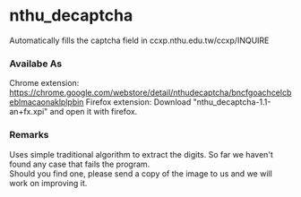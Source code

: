 # nthu_decaptcha
Automatically fills the captcha field in ccxp.nthu.edu.tw/ccxp/INQUIRE

### Availabe As
Chrome extension: https://chrome.google.com/webstore/detail/nthudecaptcha/bncfgoachcelcbeblmacaonaklplpbin
Firefox extension: Download "nthu_decaptcha-1.1-an+fx.xpi" and open it with firefox.

### Remarks
Uses simple traditional algorithm to extract the digits. So far we haven't found any case that fails the program.  
Should you find one, please send a copy of the image to us and we will work on improving it. 
